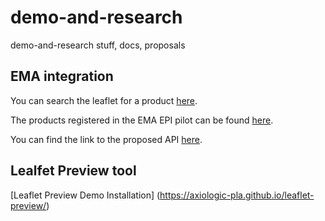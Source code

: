 # demo-and-research
demo-and-research stuff, docs, proposals

## EMA integration
You can search the leaflet for a product [here](https://axiologic-pla.github.io/demo-and-research/).

The products registered in the EMA EPI pilot can be found [here](https://plm-portal.ema.europa.eu/ePIAll/).

You can find the link to the proposed API [here](https://docs.google.com/document/d/1QHcKkgigi9HrfD-ZLdC6dNiEe_jZ_Q5f/edit?usp=sharing&ouid=104730176923327656197&rtpof=true&sd=true).


## Lealfet Preview tool
[Leaflet Preview Demo Installation] (https://axiologic-pla.github.io/leaflet-preview/)  
